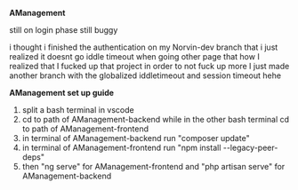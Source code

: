 **AManagement**

still on login phase still buggy

i thought i finished the authentication on my Norvin-dev branch that i just realized it doesnt go iddle timeout when going other page that how I realized that I fucked up that project in order to not fuck up more I just made another branch with the globalized iddletimeout and session timeout hehe

**AManagement set up guide**

1. split a bash terminal in vscode
2. cd to path of AManagement-backend while in the other bash terminal cd to path of AManagement-frontend
3. in terminal of AManagement-backend run "composer update"
4. in terminal of AManagement-frontend run "npm install --legacy-peer-deps"
5. then "ng serve" for AManagement-frontend and "php artisan serve" for AManagement-backend
